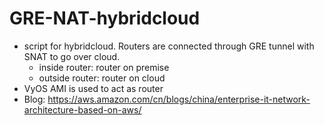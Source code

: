 # GRE-NAT-hybridcloud
* script for hybridcloud. Routers are connected through GRE tunnel with SNAT to go over cloud.
  * inside router: router on premise
  * outside router: router on cloud
* VyOS AMI is used to act as router
* Blog: https://aws.amazon.com/cn/blogs/china/enterprise-it-network-architecture-based-on-aws/

